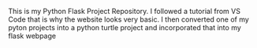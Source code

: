 This is my Python Flask Project Repository. I followed a tutorial from VS Code that is why the website looks very basic. I then converted one of my pyton projects into a python turtle project and incorporated that into my flask webpage
